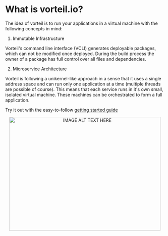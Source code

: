 # What is vorteil.io?

The idea of vorteil is to run your applications in a virtual machine with the following concepts in mind:

1. Immutable Infrastructure

Vorteil's command line interface (VCLI) generates deployable packages, which can not be modified once deployed. During the build process the owner of a package has full control over all files and dependencies.

2. Microservice Architecture

Vorteil is following a unikernel-like approach in a sense that it uses a single address space and can run only
one application at a time (multiple threads are possible of course). This means that each service runs in it's own small, isolated virtual machine.
These machines can be orchestrated to form a full application.

Try it out with the easy-to-follow [getting started guide](/quick/first_run)

<center>
<a href="http://www.youtube.com/watch?feature=player_embedded&v=NKjCnMLd-Rs
" target="_blank"><img src="http://img.youtube.com/vi/NKjCnMLd-Rs/0.jpg"
alt="IMAGE ALT TEXT HERE" width="480" height="360" border="0" /></a>
</center>
